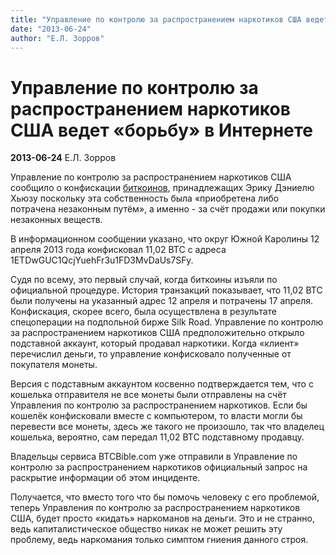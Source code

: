 ```yaml
---
title: "Управление по контролю за распространением наркотиков США ведет «борьбу» в Интернете"
date: "2013-06-24"
author: "Е.Л. Зорров"
---
```


# Управление по контролю за распространением наркотиков США ведет «борьбу» в Интернете

**2013-06-24** Е.Л. Зорров

Управление по контролю за распространением наркотиков США сообщило о конфискации [биткоинов](http://ru.wikipedia.org/wiki/Bitcoin), принадлежащих Эрику Дэниелю Хьюзу поскольку эта собственность была «приобретена либо потрачена незаконным путём», а именно - за счёт продажи или покупки незаконных веществ.

В информационном сообщении указано, что округ Южной Каролины 12 апреля 2013 года конфисковал 11,02 BTC с адреса 1ETDwGUC1QcjYuehFr3u1FD3MvDaUs7SFy.

Судя по всему, это первый случай, когда биткоины изъяли по официальной процедуре. История транзакций показывает, что 11,02 BTC были получены на указанный адрес 12 апреля и потрачены 17 апреля. Конфискация, скорее всего, была осуществлена в результате спецоперации на подпольной бирже Silk Road. Управление по контролю за распространением наркотиков США предположительно открыло подставной аккаунт, который продавал наркотики. Когда «клиент» перечислил деньги, то управление конфисковало полученные от покупателя монеты.

Версия с подставным аккаунтом косвенно подтверждается тем, что с кошелька отправителя не все монеты были отправлены на счёт Управления по контролю за распространением наркотиков. Если бы кошелёк конфисковали вместе с компьютером, то власти могли бы перевести все монеты, здесь же такого не произошло, так что владелец кошелька, вероятно, сам передал 11,02 BTC подставному продавцу.

Владельцы сервиса BTCBible.com уже отправили в Управление по контролю за распространением наркотиков официальный запрос на раскрытие информации об этом инциденте.

Получается, что вместо того что бы помочь человеку с его проблемой, теперь Управления по контролю за распространением наркотиков США, будет просто «кидать» наркоманов на деньги. Это и не странно, ведь капиталистическое общество никак не может решить эту проблему, ведь наркомания только симптом гниения данного строя.